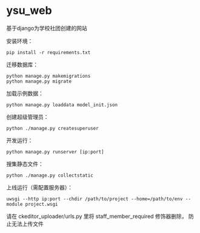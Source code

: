 # ysu_web
基于django为学校社团创建的网站

安装环境：

```
pip install -r requirements.txt
```

迁移数据库：

```
python manage.py makemigrations
python manage.py migrate
```

加载示例数据：

```
python manage.py loaddata model_init.json
```

创建超级管理员：

```
python ./manage.py createsuperuser
```

开发运行：

```
python manage.py runserver [ip:port]
```

搜集静态文件：

```
python ./manage.py collectstatic
```

上线运行（需配置服务器）：

```
uwsgi --http ip:port --chdir /path/to/project --home=/path/to/env --module project.wsgi
```

请在 ckeditor_uploader/urls.py 里将 staff_member_required 修饰器删除， 防止无法上传文件

